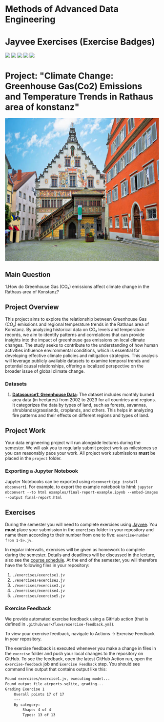 # Methods of Advanced Data Engineering 
# Jayvee Exercises (Exercise Badges)

![](https://byob.yarr.is/FerdoushiNahar/MADE_SS_2024/score_ex1) ![](https://byob.yarr.is/FerdoushiNahar/MADE_SS_2024/score_ex2) ![](https://byob.yarr.is/FerdoushiNahar/MADE_SS_2024/score_ex3) ![](https://byob.yarr.is/FerdoushiNahar/MADE_SS_2024/score_ex4) ![](https://byob.yarr.is/FerdoushiNahar/MADE_SS_2024/score_ex5)

# Project: "Climate Change: Greenhouse Gas(Co2) Emissions and Temperature Trends in Rathaus area of konstanz"
<img src="project\image\konstanz.jpg" width="800" height="466">

## Main Question
1.How do Greenhouse Gas (CO₂) emissions affect climate change in the Rathaus area of Konstanz?

## Project Overview
This project aims to explore the relationship between Greenhouse Gas (CO₂) emissions and regional temperature trends in the Rathaus area of Konstanz. By analyzing historical data on CO₂ levels and temperature records, we aim to identify patterns and correlations that can provide insights into the impact of greenhouse gas emissions on local climate changes. The study seeks to contribute to the understanding of how human activities influence environmental conditions, which is essential for developing effective climate policies and mitigation strategies. This analysis will leverage publicly available datasets to examine temporal trends and potential causal relationships, offering a localized perspective on the broader issue of global climate change.
### Datasets
1. [**Datasource1: Greenhouse Data**](https://offenedaten-konstanz.de/dataset/co-werte-konstanz): The dataset includes monthly burned area data (in hectares) from 2002 to 2023 for all countries and regions. It categorizes the data by types of land, such as forests, savannas, shrublands/grasslands, croplands, and others. This helps in analyzing fire patterns and their effects on different regions and types of land.

## Project Work
Your data engineering project will run alongside lectures during the semester. We will ask you to regularly submit project work as milestones so you can reasonably pace your work. All project work submissions **must** be placed in the `project` folder.

### Exporting a Jupyter Notebook
Jupyter Notebooks can be exported using `nbconvert` (`pip install nbconvert`). For example, to export the example notebook to html: `jupyter nbconvert --to html examples/final-report-example.ipynb --embed-images --output final-report.html`


## Exercises
During the semester you will need to complete exercises using [Jayvee](https://github.com/jvalue/jayvee). You **must** place your submission in the `exercises` folder in your repository and name them according to their number from one to five: `exercise<number from 1-5>.jv`.

In regular intervalls, exercises will be given as homework to complete during the semester. Details and deadlines will be discussed in the lecture, also see the [course schedule](https://made.uni1.de/). At the end of the semester, you will therefore have the following files in your repository:

1. `./exercises/exercise1.jv`
2. `./exercises/exercise2.jv`
3. `./exercises/exercise3.jv`
4. `./exercises/exercise4.jv`
5. `./exercises/exercise5.jv`

### Exercise Feedback
We provide automated exercise feedback using a GitHub action (that is defined in `.github/workflows/exercise-feedback.yml`). 

To view your exercise feedback, navigate to Actions -> Exercise Feedback in your repository.

The exercise feedback is executed whenever you make a change in files in the `exercise` folder and push your local changes to the repository on GitHub. To see the feedback, open the latest GitHub Action run, open the `exercise-feedback` job and `Exercise Feedback` step. You should see command line output that contains output like this:

```sh
Found exercises/exercise1.jv, executing model...
Found output file airports.sqlite, grading...
Grading Exercise 1
	Overall points 17 of 17
	---
	By category:
		Shape: 4 of 4
		Types: 13 of 13
```
